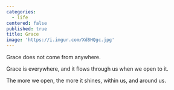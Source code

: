 ```yaml
---
categories:
  - life
centered: false
published: true
title: Grace
image: 'https://i.imgur.com/Xd8HQgc.jpg'
---
```

Grace does not come
from anywhere.

Grace is everywhere,
and it flows through us
when we open to it.

The more we open,
the more it shines,
within us, 
and around us.
